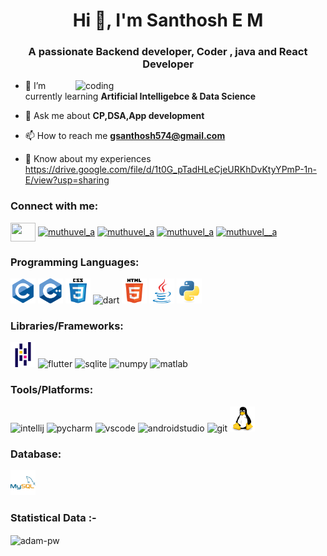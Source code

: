 <h1 align="center">Hi 👋, I'm Santhosh E M</h1>
<h3 align="center">A passionate Backend developer, Coder , java and React Developer</h3>

<img align="right" alt="coding" width="400" src="https://ik.imagekit.io/dresma/Dresma_Library/manager-openings_NW3bXTTFP.gif" />


- 🌱 I’m currently learning **Artificial Intelligebce & Data Science**

- 💬 Ask me about **CP,DSA,App development**

- 📫 How to reach me **gsanthosh574@gmail.com**

- 📄 Know about my experiences https://drive.google.com/file/d/1t0G_pTadHLeCjeURKhDvKtyYPmP-1n-E/view?usp=sharing

<h3 align="left">Connect with me:</h3>
<p align="left">
<a href="https://linkedin.com/in/santhosh-e-m-05128a24b/" target="blank"><img align="center" src="https://raw.githubusercontent.com/rahuldkjain/github-profile-readme-generator/master/src/images/icons/Social/linked-in-alt.svg" alt="" height="30" width="40" /></a>
<a href="https://www.codechef.com/users/santhosh_e_m" target="blank"><img align="center" src="https://cdn.jsdelivr.net/npm/simple-icons@3.1.0/icons/codechef.svg" alt="muthuvel_a" height="30" width="40" /></a>
<a href="https://www.hackerrank.com/profile/gsanthosh574" target="blank"><img align="center" src="https://raw.githubusercontent.com/rahuldkjain/github-profile-readme-generator/master/src/images/icons/Social/hackerrank.svg" alt="muthuvel_a" height="30" width="40" /></a>
<a href="https://codeforces.com/profile/santhosh_em target="blank"><img align="center" src="https://raw.githubusercontent.com/rahuldkjain/github-profile-readme-generator/master/src/images/icons/Social/codeforces.svg" alt="muthuvel_a" height="30" width="40" /></a>
<a href="https://www.leetcode.com/santhosh747" target="blank"><img align="center" src="https://raw.githubusercontent.com/rahuldkjain/github-profile-readme-generator/master/src/images/icons/Social/leet-code.svg" alt="muthuvel__a" height="30" width="40" /></a>
</p>

<h3 align="left">Programming Languages:</h3>
<p align="left">
    <img src="https://raw.githubusercontent.com/devicons/devicon/master/icons/c/c-original.svg" alt="c" width="40" height="40"/>
    <img src="https://raw.githubusercontent.com/devicons/devicon/master/icons/cplusplus/cplusplus-original.svg" alt="cplusplus" width="40" height="40"/>
    <img src="https://raw.githubusercontent.com/devicons/devicon/master/icons/css3/css3-original-wordmark.svg" alt="css3" width="40" height="40"/>
    <img src="https://www.vectorlogo.zone/logos/dartlang/dartlang-icon.svg" alt="dart" width="40" height="40"/>
    <img src="https://raw.githubusercontent.com/devicons/devicon/master/icons/html5/html5-original-wordmark.svg" alt="html5" width="40" height="40"/>
    <img src="https://raw.githubusercontent.com/devicons/devicon/master/icons/java/java-original.svg" alt="java" width="40" height="40"/>
    <img src="https://raw.githubusercontent.com/devicons/devicon/master/icons/python/python-original.svg" alt="python" width="40" height="40"/>
</p>
<h3 align="left">Libraries/Frameworks:</h3>
<p align="left">
    <img src="https://raw.githubusercontent.com/devicons/devicon/2ae2a900d2f041da66e950e4d48052658d850630/icons/pandas/pandas-original.svg" alt="pandas" width="40" height="40"/>
    <img src="https://www.vectorlogo.zone/logos/flutterio/flutterio-icon.svg" alt="flutter" width="40" height="40"/>
    <img src="https://www.vectorlogo.zone/logos/sqlite/sqlite-icon.svg" alt="sqlite" width="40" height="40"/>
    <img src="https://numpy.org/images/logo.svg" alt="numpy" width="40" height="40"/>
    <img src="https://upload.wikimedia.org/wikipedia/commons/2/21/Matlab_Logo.png" alt="matlab" width="40" height="40"/>
</p>
<h3 align="left">Tools/Platforms:</h3>
<p align="left">  
    <img src="https://seeklogo.com/images/I/intellij-idea-logo-F0395EF783-seeklogo.com.png" alt="intellij" width="40" height="40"/>
    <img src="https://uxwing.com/wp-content/themes/uxwing/download/brands-and-social-media/pycharm-icon.png" alt="pycharm" width="40" height="40"/>
    <img src="https://uxwing.com/wp-content/themes/uxwing/download/brands-and-social-media/visual-studio-code-icon.png" alt="vscode" width="40" height="40"/>
    <img src="https://seeklogo.com/images/A/android-studio-2023-logo-0DAB29430B-seeklogo.com.png" alt="androidstudio" width="40" height="40"/>
    <img src="https://www.vectorlogo.zone/logos/git-scm/git-scm-icon.svg" alt="git" width="40" height="40"/>
    <img src="https://raw.githubusercontent.com/devicons/devicon/master/icons/linux/linux-original.svg" alt="linux" width="40" height="40"/>
</p>
<h3 align="left">Database:</h3>
<p align="left"> 
    <img src="https://raw.githubusercontent.com/devicons/devicon/master/icons/mysql/mysql-original-wordmark.svg" alt="mysql" width="40" height="40"/>
</p>


<h3>Statistical Data :-</h3>
<p><img align="center"
    src="https://github-readme-stats.vercel.app/api/top-langs?username=Santhosh747&show_icons=true&locale=en&bg_color=0d1117&text_color=ffffff&layout=compact"
    alt="adam-pw" 
    bg_color=#808080/></p>


